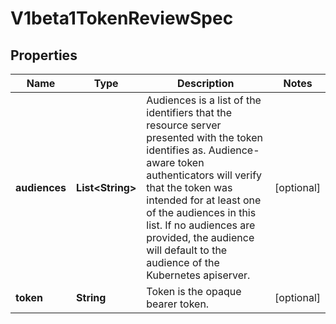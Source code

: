 

# V1beta1TokenReviewSpec

## Properties

Name | Type | Description | Notes
------------ | ------------- | ------------- | -------------
**audiences** | **List&lt;String&gt;** | Audiences is a list of the identifiers that the resource server presented with the token identifies as. Audience-aware token authenticators will verify that the token was intended for at least one of the audiences in this list. If no audiences are provided, the audience will default to the audience of the Kubernetes apiserver. |  [optional]
**token** | **String** | Token is the opaque bearer token. |  [optional]



